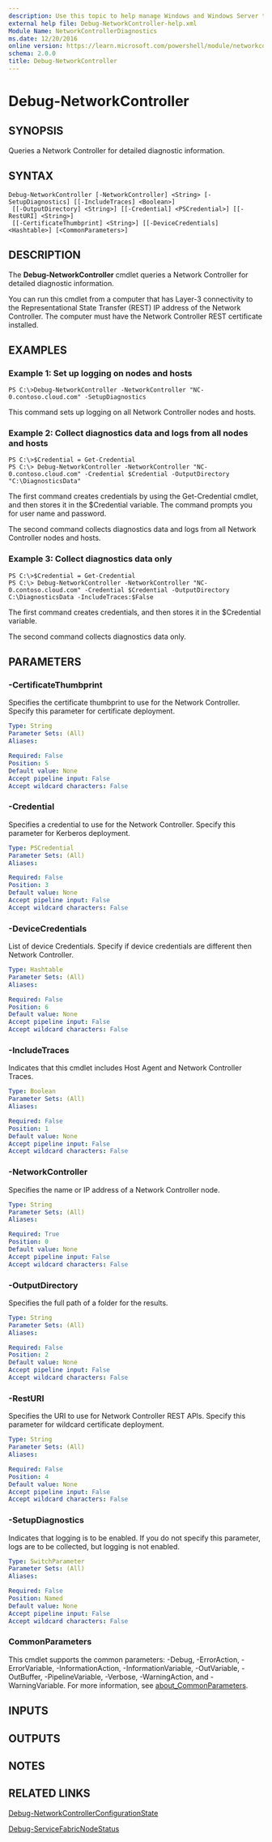 ```yaml
---
description: Use this topic to help manage Windows and Windows Server technologies with Windows PowerShell.
external help file: Debug-NetworkController-help.xml
Module Name: NetworkControllerDiagnostics
ms.date: 12/20/2016
online version: https://learn.microsoft.com/powershell/module/networkcontrollerdiagnostics/debug-networkcontroller?view=windowsserver2016-ps&wt.mc_id=ps-gethelp
schema: 2.0.0
title: Debug-NetworkController
---
```


# Debug-NetworkController

## SYNOPSIS
Queries a Network Controller for detailed diagnostic information.

## SYNTAX

```
Debug-NetworkController [-NetworkController] <String> [-SetupDiagnostics] [[-IncludeTraces] <Boolean>]
 [[-OutputDirectory] <String>] [[-Credential] <PSCredential>] [[-RestURI] <String>]
 [[-CertificateThumbprint] <String>] [[-DeviceCredentials] <Hashtable>] [<CommonParameters>]
```

## DESCRIPTION
The **Debug-NetworkController** cmdlet queries a Network Controller for detailed diagnostic information.

You can run this cmdlet from a computer that has Layer-3 connectivity to the Representational State Transfer (REST) IP address of the Network Controller.
The computer must have the Network Controller REST certificate installed.

## EXAMPLES

### Example 1: Set up logging on nodes and hosts
```
PS C:\>Debug-NetworkController -NetworkController "NC-0.contoso.cloud.com" -SetupDiagnostics
```

This command sets up logging on all Network Controller nodes and hosts.

### Example 2: Collect diagnostics data and logs from all nodes and hosts
```
PS C:\>$Credential = Get-Credential
PS C:\> Debug-NetworkController -NetworkController "NC-0.contoso.cloud.com" -Credential $Credential -OutputDirectory "C:\DiagnosticsData"
```

The first command creates credentials by using the Get-Credential cmdlet, and then stores it in the $Credential variable.
The command prompts you for user name and password.

The second command collects diagnostics data and logs from all Network Controller nodes and hosts.

### Example 3: Collect diagnostics data only
```
PS C:\>$Credential = Get-Credential
PS C:\> Debug-NetworkController -NetworkController "NC-0.contoso.cloud.com" -Credential $Credential -OutputDirectory C:\DiagnosticsData -IncludeTraces:$False
```

The first command creates credentials, and then stores it in the $Credential variable.

The second command collects diagnostics data only.

## PARAMETERS

### -CertificateThumbprint
Specifies the certificate thumbprint to use for the Network Controller.
Specify this parameter for certificate deployment.

```yaml
Type: String
Parameter Sets: (All)
Aliases: 

Required: False
Position: 5
Default value: None
Accept pipeline input: False
Accept wildcard characters: False
```

### -Credential
Specifies a credential to use for the Network Controller.
Specify this parameter for Kerberos deployment.

```yaml
Type: PSCredential
Parameter Sets: (All)
Aliases: 

Required: False
Position: 3
Default value: None
Accept pipeline input: False
Accept wildcard characters: False
```

### -DeviceCredentials
List of device Credentials. Specify if device credentials are different then Network Controller.

```yaml
Type: Hashtable
Parameter Sets: (All)
Aliases: 

Required: False
Position: 6
Default value: None
Accept pipeline input: False
Accept wildcard characters: False
```

### -IncludeTraces
Indicates that this cmdlet includes Host Agent and Network Controller Traces.

```yaml
Type: Boolean
Parameter Sets: (All)
Aliases: 

Required: False
Position: 1
Default value: None
Accept pipeline input: False
Accept wildcard characters: False
```

### -NetworkController
Specifies the name or IP address of a Network Controller node.

```yaml
Type: String
Parameter Sets: (All)
Aliases: 

Required: True
Position: 0
Default value: None
Accept pipeline input: False
Accept wildcard characters: False
```

### -OutputDirectory
Specifies the full path of a folder for the results.

```yaml
Type: String
Parameter Sets: (All)
Aliases: 

Required: False
Position: 2
Default value: None
Accept pipeline input: False
Accept wildcard characters: False
```

### -RestURI
Specifies the URI to use for Network Controller REST APIs.
Specify this parameter for wildcard certificate deployment.

```yaml
Type: String
Parameter Sets: (All)
Aliases: 

Required: False
Position: 4
Default value: None
Accept pipeline input: False
Accept wildcard characters: False
```

### -SetupDiagnostics
Indicates that logging is to be enabled.
If you do not specify this parameter, logs are to be collected, but logging is not enabled.

```yaml
Type: SwitchParameter
Parameter Sets: (All)
Aliases: 

Required: False
Position: Named
Default value: None
Accept pipeline input: False
Accept wildcard characters: False
```

### CommonParameters
This cmdlet supports the common parameters: -Debug, -ErrorAction, -ErrorVariable, -InformationAction, -InformationVariable, -OutVariable, -OutBuffer, -PipelineVariable, -Verbose, -WarningAction, and -WarningVariable. For more information, see [about_CommonParameters](https://go.microsoft.com/fwlink/?LinkID=113216).

## INPUTS

## OUTPUTS

## NOTES

## RELATED LINKS

[Debug-NetworkControllerConfigurationState](./Debug-NetworkControllerConfigurationState.md)

[Debug-ServiceFabricNodeStatus](./Debug-ServiceFabricNodeStatus.md)

